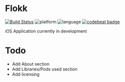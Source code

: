 # Flokk
[![Build Status](https://travis-ci.org/gannonprudhomme/Flokk.svg?branch=master)](https://travis-ci.org/gannonprudhomme/Flokk)
![platform](https://img.shields.io/badge/platform-iOS-lightgrey.svg)
![language](https://img.shields.io/badge/language-Swift-yellow.svg)
[![codebeat badge](https://codebeat.co/badges/da23df84-fdd9-4b86-aaaf-4d20b5a0db6e)](https://codebeat.co/projects/github-com-gannonprudhomme-flokk-master)

iOS Application currently in development

# Todo
  - Add About section
  - Add Libraries/Pods used section
  - Add licensing
